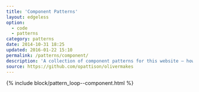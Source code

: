 ```yaml
---
title: 'Component Patterns'
layout: edgeless
option:
  - code
  - patterns
category: patterns
date: 2014-10-31 18:25
updated: 2016-01-22 15:10
permalink: /patterns/component/
description: 'A collection of component patterns for this website – how the content design is made.'
source: https://github.com/opattison/olivermakes
---
```


{% include block/pattern_loop--component.html %}
